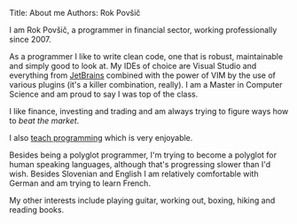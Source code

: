 Title: About me
Authors: Rok Povšič

I am Rok Povšič, a programmer in financial sector, working professionally since 2007.

As a programmer I like to write clean code, one that is robust, maintainable and simply good to look at.
My IDEs of choice are Visual Studio and everything from [JetBrains](https://www.jetbrains.com/) combined
with the power of VIM by the use of various plugins (it's a killer combination, really). I am a Master in Computer Science
and am proud to say I was top of the class.

I like finance, investing and trading and am always trying to figure ways how to _beat the market_.

I also [teach programming](https://www.smartninja.org/) which is very enjoyable.

Besides being a polyglot programmer, I'm trying to become a polyglot for human speaking languages, although that's
progressing slower than I'd wish. Besides Slovenian and English I am relatively comfortable with German and am trying to learn French.

My other interests include playing guitar, working out, boxing, hiking
and reading books.

